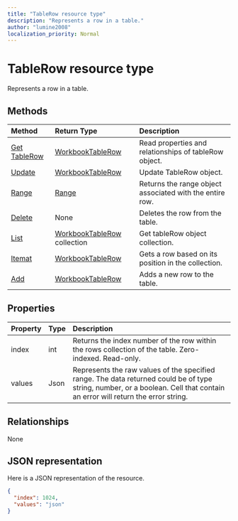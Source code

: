 ```yaml
---
title: "TableRow resource type"
description: "Represents a row in a table."
author: "lumine2008"
localization_priority: Normal
---
```


# TableRow resource type

Represents a row in a table.


## Methods

| Method		   | Return Type	|Description|
|:---------------|:--------|:----------|
|[Get TableRow](../api/tablerow-get.md) | [WorkbookTableRow](tablerow.md) |Read properties and relationships of tableRow object.|
|[Update](../api/tablerow-update.md) | [WorkbookTableRow](tablerow.md)	|Update TableRow object. |
|[Range](../api/tablerow-range.md)|[Range](range.md)|Returns the range object associated with the entire row.|
|[Delete](../api/tablerow-delete.md)|None|Deletes the row from the table.|
|[List](../api/tablerow-list.md) | [WorkbookTableRow](tablerow.md) collection |Get tableRow object collection. |
|[Itemat](../api/tablerowcollection-itemat.md)|[WorkbookTableRow](tablerow.md)|Gets a row based on its position in the collection.|
|[Add](../api/tablerowcollection-add.md)|[WorkbookTableRow](tablerow.md)|Adds a new row to the table.|

## Properties
| Property	   | Type	|Description|
|:---------------|:--------|:----------|
|index|int|Returns the index number of the row within the rows collection of the table. Zero-indexed. Read-only.|
|values|Json|Represents the raw values of the specified range. The data returned could be of type string, number, or a boolean. Cell that contain an error will return the error string.|

## Relationships
None


## JSON representation

Here is a JSON representation of the resource.

<!--{
  "blockType": "resource",
  "optionalProperties": [],
  "baseType": "microsoft.graph.entity",
  "@odata.type": "microsoft.graph.workbookTableRow"
}-->

```json
{
  "index": 1024,
  "values": "json"
}

```

<!-- uuid: 8fcb5dbc-d5aa-4681-8e31-b001d5168d79
2015-10-25 14:57:30 UTC -->
<!-- {
  "type": "#page.annotation",
  "description": "TableRow resource",
  "keywords": "",
  "section": "documentation",
  "tocPath": ""
}-->
